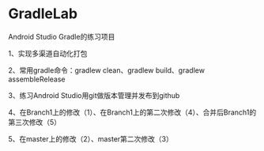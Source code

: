 # GradleLab
Android Studio Gradle的练习项目

1、实现多渠道自动化打包

2、常用gradle命令：gradlew clean、gradlew build、gradlew assembleRelease

3、练习Android Studio用git做版本管理并发布到github

4、在Branch1上的修改（1）、在Branch1上的第二次修改（4）、合并后Branch1的第三次修改（5）

5、在master上的修改（2）、master第二次修改（3）